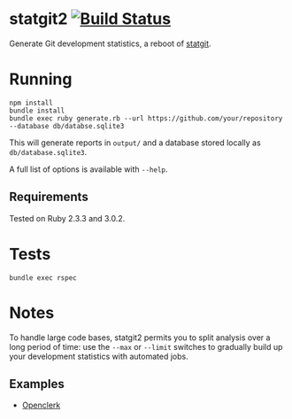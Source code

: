 statgit2 [![Build Status](https://travis-ci.org/soundasleep/statgit2.svg?branch=master)](https://travis-ci.org/soundasleep/statgit2)
========

Generate Git development statistics, a reboot of [statgit](https://github.com/soundasleep/statgit).

# Running

```
npm install
bundle install
bundle exec ruby generate.rb --url https://github.com/your/repository --database db/databse.sqlite3
```

This will generate reports in `output/` and a database stored locally as `db/database.sqlite3`.

A full list of options is available with `--help`.

## Requirements

Tested on Ruby 2.3.3 and 3.0.2.

# Tests

```
bundle exec rspec
```

# Notes

To handle large code bases, statgit2 permits you to split analysis over a long
period of time: use the `--max` or `--limit` switches to gradually build up your
development statistics with automated jobs.

## Examples

* [Openclerk](http://openclerk.org/stats/)

